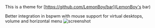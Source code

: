 This is a theme for [https://github.com/LemonBoy/bar](LemonBoy's bar)

Better integration in bspwm with mouse support for virtual desktops, volume and horizontal menu
![screenshot](http://i.imgur.com/kz5HzyT.png)
